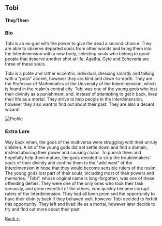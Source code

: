## Tobi
#### They/Them

### Bio
Tobi is an ex-god with the power to give the dead a second chance. They are able to observe departed souls from other worlds and bring them into the Interdimension with a new body, selecting souls who belong to good people that deserve another shot at life. Agatha, Cyte and Echeveria are three of these souls. 

Tobi is a polite and rather eccentric individual, dressing smartly and talking with a "posh" accent, however they are kind and down-to-earth. They are the Professor of Mathematics at the University of the Interdimension, which is found in the realm's central city. Tobi was one of the young gods who lost their divinity as a punishment, and, instead of attempting to get it back, lives their life as a mortal. They strive to help people in the Interdimension, however they also want to find out about their past. They are also a decent wizard!

![Profile](https://wil-ro.github.io/HomeSus/Images/Tobi.png)

### Extra Lore
Way back when, the gods of the multiverse were struggling with their unruly children. A lot of the young gods did not settle down and find a domain, instead abusing their power and causing chaos. To punish them and hopefully help them mature, the gods decided to strip the troublemakers' souls of their divinity and confine them to the "wild west" of the Interdimension in hope that they would become sensible rulers of the realm. The young gods lost part of their souls, including most of their powers and memories. "Tobi", whose original name is long-forgotten, was one of these offending deities. They were one of the only ones who took their task seriously, and grew resentful of the others, who quickly became corrupt rulers of the Interdimension. They had all been promised the opportunity to have their divinity back if they behaved well, however Tobi decided to forfeit this opportunity. They left and lived life as a mortal, however later decide to try and find out more about their past

[Back <-](https://wil-ro.github.io/HomeSus/)
